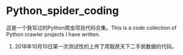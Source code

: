 # Python_spider_coding
这是一个我写过的Python爬虫项目代码合集。This is a code collection of Python crawler projects I have written.

1. 2018年10月10日第一次测试性的上传了爬取房天下二手房数据的代码。

